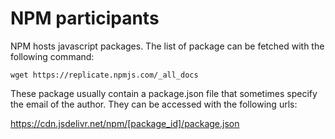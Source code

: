 # NPM participants

NPM hosts javascript packages.
The list of package can be fetched with the following command:

```
wget https://replicate.npmjs.com/_all_docs
```

These package usually contain a package.json file that sometimes specify the email of the author.
They can be accessed with the following urls:

https://cdn.jsdelivr.net/npm/[package_id]/package.json
